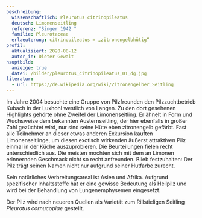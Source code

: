 ```yaml
---
beschreibung:
  wissenschaftlich: Pleurotus citrinopileatus
  deutsch: Limonenseitling
  referenz: "Singer 1942 "
  familie: Pleurotaceae
  erlaeuterung: citrinopileatus = „zitronengelbhütig“
profil:
  aktualisiert: 2020-08-12
  autor_in: Dieter Gewalt
hauptbild:
  anzeige: true
  datei: /bilder/pleurotus_citrinopileatus_01_dg.jpg
literatur:
  - url: https://de.wikipedia.org/wiki/Zitronengelber_Seitling
---
```

Im Jahre 2004 besuchte eine Gruppe von Pilzfreunden den Pilzzuchtbetrieb Kubach in der Luxhohl westlich von Langen. Zu den dort gesehenen Highlights gehörte ohne Zweifel der Limonenseitling. Er ähnelt in Form und Wuchsweise dem bekannten Austernseitling, der hier ebenfalls in großer Zahl gezüchtet wird, nur sind seine Hüte eben zitronengelb gefärbt. Fast alle Teilnehmer an dieser etwas anderen Exkursion kauften Limonenseitlinge, um diesen exotisch wirkenden äußerst attraktiven Pilz einmal in der Küche auszuprobieren. Die Beurteilungen fielen recht unterschiedlich aus. Die meisten mochten sich mit dem an Limonen erinnernden Geschmack nicht so recht anfreunden. Blieb festzuhalten: Der Pilz trägt seinen Namen nicht nur aufgrund seiner Hutfarbe zurecht.

Sein natürliches Verbreitungsareal ist Asien und Afrika. Aufgrund spezifischer Inhaltsstoffe hat er eine gewisse Bedeutung als Heilpilz und wird bei der Behandlung von Lungenemphysemen eingesetzt.

Der Pilz wird nach neueren Quellen als Varietät zum Rillstieligen Seitling *Pleurotus cornucopiae* gestellt.